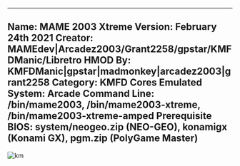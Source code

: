 -----------------------
Name: MAME 2003 Xtreme
Version: February 24th 2021
Creator: MAMEdev|Arcadez2003/Grant2258/gpstar/KMFDManic/Libretro
HMOD By: KMFDManic|gpstar|madmonkey|arcadez2003|grant2258
Category: KMFD Cores
Emulated System: Arcade
Command Line: /bin/mame2003, /bin/mame2003-xtreme, /bin/mame2003-xtreme-amped
Prerequisite BIOS: system/neogeo.zip (NEO-GEO), konamigx (Konami GX), pgm.zip (PolyGame Master)
-----------------------
![km](https://i.imgur.com/bPw0drJ.png)
